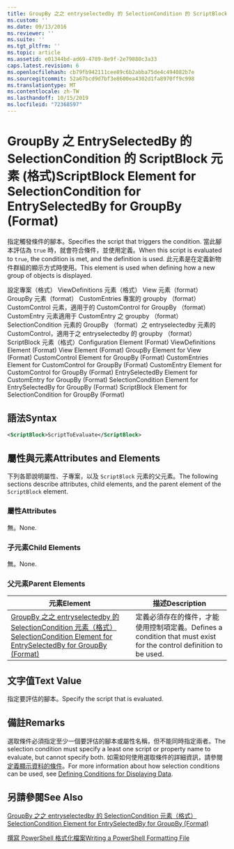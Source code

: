 ```yaml
---
title: GroupBy 之之 entryselectedby 的 SelectionCondition 的 ScriptBlock 元素（格式） |Microsoft Docs
ms.custom: ''
ms.date: 09/13/2016
ms.reviewer: ''
ms.suite: ''
ms.tgt_pltfrm: ''
ms.topic: article
ms.assetid: e01344bd-ad69-4789-8e9f-2e79880c3a33
caps.latest.revision: 6
ms.openlocfilehash: cb79fb942111cee89c6b2abba75de4c494082b7e
ms.sourcegitcommit: 52a67bcd9d7bf3e8600ea4302d1fa8970ff9c998
ms.translationtype: MT
ms.contentlocale: zh-TW
ms.lasthandoff: 10/15/2019
ms.locfileid: "72368597"
---
```

# <a name="scriptblock-element-for-selectioncondition-for-entryselectedby-for-groupby-format"></a><span data-ttu-id="249f1-102">GroupBy 之 EntrySelectedBy 的 SelectionCondition 的 ScriptBlock 元素 (格式)</span><span class="sxs-lookup"><span data-stu-id="249f1-102">ScriptBlock Element for SelectionCondition for EntrySelectedBy for GroupBy (Format)</span></span>

<span data-ttu-id="249f1-103">指定觸發條件的腳本。</span><span class="sxs-lookup"><span data-stu-id="249f1-103">Specifies the script that triggers the condition.</span></span> <span data-ttu-id="249f1-104">當此腳本評估為 `true` 時，就會符合條件，並使用定義。</span><span class="sxs-lookup"><span data-stu-id="249f1-104">When this script is evaluated to `true`, the condition is met, and the definition is used.</span></span> <span data-ttu-id="249f1-105">此元素是在定義新物件群組的顯示方式時使用。</span><span class="sxs-lookup"><span data-stu-id="249f1-105">This element is used when defining how a new group of objects is displayed.</span></span>

<span data-ttu-id="249f1-106">設定專案（格式） ViewDefinitions 元素（格式） View 元素（format） GroupBy 元素（format） CustomEntries 專案的 groupby （format） CustomControl 元素，適用于的 CustomControl for GroupBy （format） CustomEntry 元素適用于 CustomEntry 之 groupby （format） SelectionCondition 元素的 GroupBy （format）之 entryselectedby 元素的 CustomControl，適用于之 entryselectedby 的 groupby （format） ScriptBlock 元素（格式）</span><span class="sxs-lookup"><span data-stu-id="249f1-106">Configuration Element (Format) ViewDefinitions Element (Format) View Element (Format) GroupBy Element for View (Format) CustomControl Element for GroupBy (Format) CustomEntries Element for CustomControl for GroupBy (Format) CustomEntry Element for CustomControl for GroupBy (Format) EntrySelectedBy Element for CustomEntry for GroupBy (Format) SelectionCondition Element for EntrySelectedBy for GroupBy (Format) ScriptBlock Element for SelectionCondition for GroupBy (Format)</span></span>

## <a name="syntax"></a><span data-ttu-id="249f1-107">語法</span><span class="sxs-lookup"><span data-stu-id="249f1-107">Syntax</span></span>

```xml
<ScriptBlock>ScriptToEvaluate</ScriptBlock>
```

## <a name="attributes-and-elements"></a><span data-ttu-id="249f1-108">屬性與元素</span><span class="sxs-lookup"><span data-stu-id="249f1-108">Attributes and Elements</span></span>

<span data-ttu-id="249f1-109">下列各節說明屬性、子專案，以及 `ScriptBlock` 元素的父元素。</span><span class="sxs-lookup"><span data-stu-id="249f1-109">The following sections describe attributes, child elements, and the parent element of the `ScriptBlock` element.</span></span>

### <a name="attributes"></a><span data-ttu-id="249f1-110">屬性</span><span class="sxs-lookup"><span data-stu-id="249f1-110">Attributes</span></span>

<span data-ttu-id="249f1-111">無。</span><span class="sxs-lookup"><span data-stu-id="249f1-111">None.</span></span>

### <a name="child-elements"></a><span data-ttu-id="249f1-112">子元素</span><span class="sxs-lookup"><span data-stu-id="249f1-112">Child Elements</span></span>

<span data-ttu-id="249f1-113">無。</span><span class="sxs-lookup"><span data-stu-id="249f1-113">None.</span></span>

### <a name="parent-elements"></a><span data-ttu-id="249f1-114">父元素</span><span class="sxs-lookup"><span data-stu-id="249f1-114">Parent Elements</span></span>

|<span data-ttu-id="249f1-115">元素</span><span class="sxs-lookup"><span data-stu-id="249f1-115">Element</span></span>|<span data-ttu-id="249f1-116">描述</span><span class="sxs-lookup"><span data-stu-id="249f1-116">Description</span></span>|
|-------------|-----------------|
|[<span data-ttu-id="249f1-117">GroupBy 之之 entryselectedby 的 SelectionCondition 元素（格式）</span><span class="sxs-lookup"><span data-stu-id="249f1-117">SelectionCondition Element for EntrySelectedBy for GroupBy (Format)</span></span>](./selectioncondition-element-for-entryselectedby-for-groupby-format.md)|<span data-ttu-id="249f1-118">定義必須存在的條件，才能使用控制項定義。</span><span class="sxs-lookup"><span data-stu-id="249f1-118">Defines a condition that must exist for the control definition to be used.</span></span>|

## <a name="text-value"></a><span data-ttu-id="249f1-119">文字值</span><span class="sxs-lookup"><span data-stu-id="249f1-119">Text Value</span></span>

<span data-ttu-id="249f1-120">指定要評估的腳本。</span><span class="sxs-lookup"><span data-stu-id="249f1-120">Specify the script that is evaluated.</span></span>

## <a name="remarks"></a><span data-ttu-id="249f1-121">備註</span><span class="sxs-lookup"><span data-stu-id="249f1-121">Remarks</span></span>

<span data-ttu-id="249f1-122">選取條件必須指定至少一個要評估的腳本或屬性名稱，但不能同時指定兩者。</span><span class="sxs-lookup"><span data-stu-id="249f1-122">The selection condition must specify a least one script or property name to evaluate, but cannot specify both.</span></span> <span data-ttu-id="249f1-123">如需如何使用選取條件的詳細資訊，請參閱[定義顯示資料的條件](./defining-conditions-for-displaying-data.md)。</span><span class="sxs-lookup"><span data-stu-id="249f1-123">For more information about how selection conditions can be used, see [Defining Conditions for Displaying Data](./defining-conditions-for-displaying-data.md).</span></span>

## <a name="see-also"></a><span data-ttu-id="249f1-124">另請參閱</span><span class="sxs-lookup"><span data-stu-id="249f1-124">See Also</span></span>

[<span data-ttu-id="249f1-125">GroupBy 之之 entryselectedby 的 SelectionCondition 元素（格式）</span><span class="sxs-lookup"><span data-stu-id="249f1-125">SelectionCondition Element for EntrySelectedBy for GroupBy (Format)</span></span>](./selectioncondition-element-for-entryselectedby-for-groupby-format.md)

[<span data-ttu-id="249f1-126">撰寫 PowerShell 格式化檔案</span><span class="sxs-lookup"><span data-stu-id="249f1-126">Writing a PowerShell Formatting File</span></span>](./writing-a-powershell-formatting-file.md)
